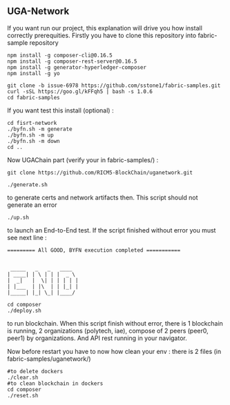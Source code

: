 ## UGA-Network
If you want run our project, this explanation will drive you how install correctly prerequities.
Firstly you have to clone this repository into fabric-sample repository

```
npm install -g composer-cli@0.16.5
npm install -g composer-rest-server@0.16.5
npm install -g generator-hyperledger-composer
npm install -g yo
```
```
git clone -b issue-6978 https://github.com/sstone1/fabric-samples.git
curl -sSL https://goo.gl/kFFqh5 | bash -s 1.0.6
cd fabric-samples
```
If you want test this install (optional) :
```
cd fisrt-network
./byfn.sh -m generate
./byfn.sh -m up
./byfn.sh -m down
cd ..
```
Now UGAChain part (verify your in fabric-samples/) :
```
git clone https://github.com/RICM5-BlockChain/uganetwork.git
```

```
./generate.sh 
```
to generate certs and network artifacts then. This script should not generate an error
```
./up.sh 
```
to launch an End-to-End test. If the script finished without error you must see next line :
```
========= All GOOD, BYFN execution completed =========== 


 _____   _   _   ____   
| ____| | \ | | |  _ \  
|  _|   |  \| | | | | | 
| |___  | |\  | | |_| | 
|_____| |_| \_| |____/  

```

```
cd composer
./deploy.sh
```
to run blockchain. When this script finish without error, there is 1 blockchain is running, 2 organizations (polytech, iae), compose of 2 peers (peer0, peer1) by organizations. And API rest running in your navigator.

Now before restart you have to now how clean your env :
there is 2 files (in fabric-samples/uganetwork/)
```
#to delete dockers
./clear.sh
#to clean blockchain in dockers
cd composer
./reset.sh
```

